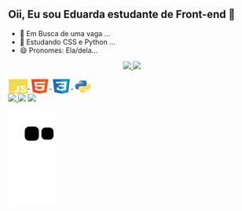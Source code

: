 ## Oii, Eu sou Eduarda estudante de Front-end 👋

- 🔭 Em Busca de uma vaga ...
- 🌱 Estudando CSS e Python ...
- 😄 Pronomes: Ela/dela...

<div align="center">
  <a href="https://github.com/eduardalimad">
  <img height="170em" src="https://github-readme-stats.vercel.app/api?username=eduardalimad&show_icons=true&theme=dark&include_all_commits=true&count_private=true"/>
  <img height="170em" src="https://github-readme-stats.vercel.app/api/top-langs/?username=eduardalimad&layout=compact&langs_count=7&theme=dark"/>
</div>

<div style="display: inline_block"><br>
  <img align="center" alt="img-Js" height="30" width="40" src="https://raw.githubusercontent.com/devicons/devicon/master/icons/javascript/javascript-plain.svg">
  <img align="center" alt="img-img-img-HTML" height="30" width="40" src="https://raw.githubusercontent.com/devicons/devicon/master/icons/html5/html5-original.svg">
  <img align="center" alt="img-img-CSS" height="30" width="40" src="https://raw.githubusercontent.com/devicons/devicon/master/icons/css3/css3-original.svg">
  <img align="center" alt="img-Python" height="30" width="40" src="https://raw.githubusercontent.com/devicons/devicon/master/icons/python/python-original.svg">

</div>

<div> 
  <a href="https://www.instagram.com/eduardalima.d" target="_blank"><img src="https://img.shields.io/badge/-Instagram-%23E4405F?style=for-the-badge&logo=instagram&logoColor=white" target="_blank"> </a>
     <a href = "me.eduuarda@gmail.com"><img src="https://img.shields.io/badge/-Gmail-%23333?style=for-the-badge&logo=gmail&logoColor=white" target="_blank"></a> 
  <a href="https://www.linkedin.com/in/eduarda-lima-a3119a15b" target="_blank"><img src="https://img.shields.io/badge/-LinkedIn-%230077B5?style=for-the-badge&logo=linkedin&logoColor=white" target="_blank"></a> 
  
![Snake animation](https://github.com/eduardalimad/eduardalimad/blob/output/github-contribution-grid-snake.svg)
 
</div>
